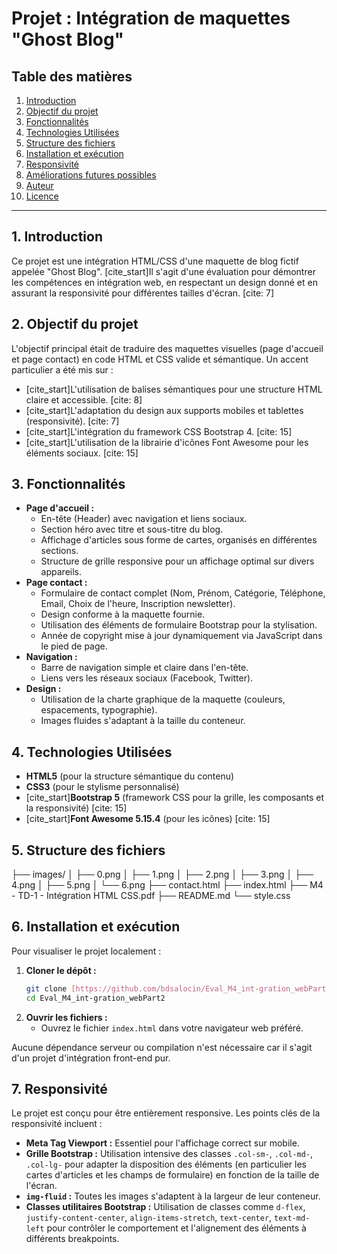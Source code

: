 # Projet : Intégration de maquettes "Ghost Blog"

## Table des matières

1.  [Introduction](#1-introduction)
2.  [Objectif du projet](#2-objectif-du-projet)
3.  [Fonctionnalités](#3-fonctionnalités)
4.  [Technologies Utilisées](#4-technologies-utilisées)
5.  [Structure des fichiers](#5-structure-des-fichiers)
6.  [Installation et exécution](#6-installation-et-exécution)
7.  [Responsivité](#7-responsivité)
8.  [Améliorations futures possibles](#8-améliorations-futures-possibles)
9.  [Auteur](#9-auteur)
10. [Licence](#10-licence)

---

## 1. Introduction

Ce projet est une intégration HTML/CSS d'une maquette de blog fictif appelée "Ghost Blog". [cite_start]Il s'agit d'une évaluation pour démontrer les compétences en intégration web, en respectant un design donné et en assurant la responsivité pour différentes tailles d'écran. [cite: 7]

## 2. Objectif du projet

L'objectif principal était de traduire des maquettes visuelles (page d'accueil et page contact) en code HTML et CSS valide et sémantique. Un accent particulier a été mis sur :
* [cite_start]L'utilisation de balises sémantiques pour une structure HTML claire et accessible. [cite: 8]
* [cite_start]L'adaptation du design aux supports mobiles et tablettes (responsivité). [cite: 7]
* [cite_start]L'intégration du framework CSS Bootstrap 4. [cite: 15]
* [cite_start]L'utilisation de la librairie d'icônes Font Awesome pour les éléments sociaux. [cite: 15]

## 3. Fonctionnalités

* **Page d'accueil :**
    * En-tête (Header) avec navigation et liens sociaux.
    * Section héro avec titre et sous-titre du blog.
    * Affichage d'articles sous forme de cartes, organisés en différentes sections.
    * Structure de grille responsive pour un affichage optimal sur divers appareils.
* **Page contact :**
    * Formulaire de contact complet (Nom, Prénom, Catégorie, Téléphone, Email, Choix de l'heure, Inscription newsletter).
    * Design conforme à la maquette fournie.
    * Utilisation des éléments de formulaire Bootstrap pour la stylisation.
    * Année de copyright mise à jour dynamiquement via JavaScript dans le pied de page.
* **Navigation :**
    * Barre de navigation simple et claire dans l'en-tête.
    * Liens vers les réseaux sociaux (Facebook, Twitter).
* **Design :**
    * Utilisation de la charte graphique de la maquette (couleurs, espacements, typographie).
    * Images fluides s'adaptant à la taille du conteneur.

## 4. Technologies Utilisées

* **HTML5** (pour la structure sémantique du contenu)
* **CSS3** (pour le stylisme personnalisé)
* [cite_start]**Bootstrap 5** (framework CSS pour la grille, les composants et la responsivité) [cite: 15]
* [cite_start]**Font Awesome 5.15.4** (pour les icônes) [cite: 15]

## 5. Structure des fichiers

├── images/
│   ├── 0.png
│   ├── 1.png
│   ├── 2.png
│   ├── 3.png
│   ├── 4.png
│   ├── 5.png
│   └── 6.png
├── contact.html
├── index.html
├── M4 - TD-1 - Intégration HTML CSS.pdf
├── README.md
└── style.css

## 6. Installation et exécution

Pour visualiser le projet localement :

1.  **Cloner le dépôt :**
    ```bash
    git clone [https://github.com/bdsalocin/Eval_M4_int-gration_webPart2.git](https://github.com/bdsalocin/Eval_M4_int-gration_webPart2.git)
    cd Eval_M4_int-gration_webPart2
    ```
2.  **Ouvrir les fichiers :**
    * Ouvrez le fichier `index.html` dans votre navigateur web préféré.

Aucune dépendance serveur ou compilation n'est nécessaire car il s'agit d'un projet d'intégration front-end pur.

## 7. Responsivité

Le projet est conçu pour être entièrement responsive. Les points clés de la responsivité incluent :
* **Meta Tag Viewport :** Essentiel pour l'affichage correct sur mobile.
* **Grille Bootstrap :** Utilisation intensive des classes `.col-sm-`, `.col-md-`, `.col-lg-` pour adapter la disposition des éléments (en particulier les cartes d'articles et les champs de formulaire) en fonction de la taille de l'écran.
* **`img-fluid` :** Toutes les images s'adaptent à la largeur de leur conteneur.
* **Classes utilitaires Bootstrap :** Utilisation de classes comme `d-flex`, `justify-content-center`, `align-items-stretch`, `text-center`, `text-md-left` pour contrôler le comportement et l'alignement des éléments à différents breakpoints.